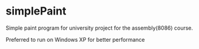 # simplePaint
Simple paint program for university project for the assembly(8086) course.

Preferred to run on Windows XP for better performance 
